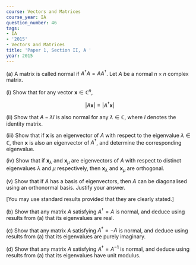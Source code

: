 ```yaml
---
course: Vectors and Matrices
course_year: IA
question_number: 46
tags:
- IA
- '2015'
- Vectors and Matrices
title: 'Paper 1, Section II, A '
year: 2015
---
```




(a) A matrix is called normal if $A^{\dagger} A=A A^{\dagger}$. Let $A$ be a normal $n \times n$ complex matrix.

(i) Show that for any vector $\mathbf{x} \in \mathbb{C}^{n}$,

$$|A \mathbf{x}|=\left|A^{\dagger} \mathbf{x}\right|$$

(ii) Show that $A-\lambda I$ is also normal for any $\lambda \in \mathbb{C}$, where $I$ denotes the identity matrix.

(iii) Show that if $\mathbf{x}$ is an eigenvector of $A$ with respect to the eigenvalue $\lambda \in \mathbb{C}$, then $\mathbf{x}$ is also an eigenvector of $A^{\dagger}$, and determine the corresponding eigenvalue.

(iv) Show that if $\mathbf{x}_{\lambda}$ and $\mathbf{x}_{\mu}$ are eigenvectors of $A$ with respect to distinct eigenvalues $\lambda$ and $\mu$ respectively, then $\mathbf{x}_{\lambda}$ and $\mathbf{x}_{\mu}$ are orthogonal.

(v) Show that if $A$ has a basis of eigenvectors, then $A$ can be diagonalised using an orthonormal basis. Justify your answer.

[You may use standard results provided that they are clearly stated.]

(b) Show that any matrix $A$ satisfying $A^{\dagger}=A$ is normal, and deduce using results from (a) that its eigenvalues are real.

(c) Show that any matrix $A$ satisfying $A^{\dagger}=-A$ is normal, and deduce using results from (a) that its eigenvalues are purely imaginary.

(d) Show that any matrix $A$ satisfying $A^{\dagger}=A^{-1}$ is normal, and deduce using results from (a) that its eigenvalues have unit modulus.